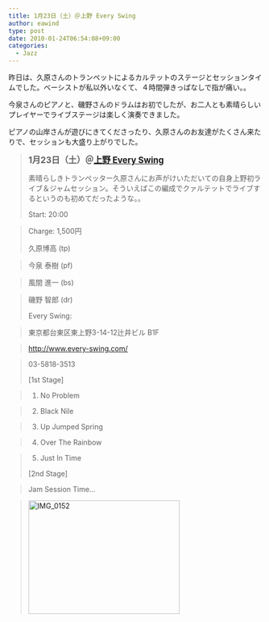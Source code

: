 ```yaml
---
title: 1月23日（土）＠上野 Every Swing
author: eawind
type: post
date: 2010-01-24T06:54:08+09:00
categories:
  - Jazz
---
```

昨日は、久原さんのトランペットによるカルテットのステージとセッションタイムでした。ベーシストが私以外いなくて、４時間弾きっぱなしで指が痛い。。

今泉さんのピアノと、磯野さんのドラムはお初でしたが、お二人とも素晴らしいプレイヤーでライブステージは楽しく演奏できました。

ピアノの山岸さんが遊びにきてくださったり、久原さんのお友達がたくさん来たりで、セッションも大盛り上がりでした。

> **<big>1月23日（土）＠<a href="http://www.every-swing.com/" target="_blank">上野 Every Swing</a></big>**
>
> 素晴らしきトランぺッター久原さんにお声がけいただいての自身上野初ライブ＆ジャムセッション。そういえばこの編成でクァルテットでライブするというのも初めてだったような。。
>
> Start: 20:00

> Charge: 1,500円
>
> 久原博高 (tp)

> 今泉 泰樹 (pf)

> 風間 進一 (bs)

> 磯野 智郎 (dr)
>
> Every Swing:

> 東京都台東区東上野3-14-12辻井ビル B1F

> <a href="http://www.every-swing.com/" target="_blank">http://www.every-swing.com/</a>

> 03-5818-3513
>
> [1st Stage]

> 1. No Problem

> 2. Black Nile

> 3. Up Jumped Spring

> 4. Over The Rainbow

> 5. Just In Time
>
> [2nd Stage]

> Jam Session Time&#8230;

> <span class="mt-enclosure mt-enclosure-image" style="display: inline;"><a href="/img/2010/01/IMG_0152.jpg"><img class="alignnone size-medium wp-image-881" src="/img/2010/01/IMG_0152.jpg" alt="IMG_0152" width="300" height="225" srcset="/img/2010/01/IMG_0152.jpg 300w, /img/2010/01/IMG_0152-1024x768.jpg 1024w" sizes="(max-width: 300px) 100vw, 300px" /></a></span>
